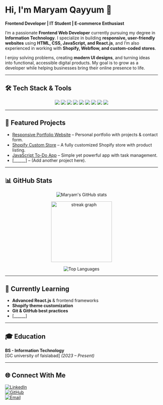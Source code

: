 # Hi, I'm Maryam Qayyum 👋  

**Frontend Developer | IT Student | E-commerce Enthusiast**  

I’m a passionate **Frontend Web Developer** currently pursuing my degree in **Information Technology**. I specialize in building **responsive, user-friendly websites** using **HTML, CSS, JavaScript, and React.js**, and I’m also experienced in working with **Shopify, Webflow, and custom-coded stores**.  

I enjoy solving problems, creating **modern UI designs**, and turning ideas into functional, accessible digital products. My goal is to grow as a developer while helping businesses bring their online presence to life.  

---

## 🛠️ Tech Stack & Tools  

<p align="center">
  <img src="https://img.shields.io/badge/-HTML-E34F26?style=flat-square&logo=html5&logoColor=white" />
  <img src="https://img.shields.io/badge/-CSS-1572B6?style=flat-square&logo=css3&logoColor=white" />
  <img src="https://img.shields.io/badge/-JavaScript-F7DF1E?style=flat-square&logo=javascript&logoColor=black" />
  <img src="https://img.shields.io/badge/-React-61DAFB?style=flat-square&logo=react&logoColor=black" />
  <img src="https://img.shields.io/badge/-Shopify-96BF48?style=flat-square&logo=shopify&logoColor=white" />
  <img src="https://img.shields.io/badge/-Webflow-146EF5?style=flat-square&logo=webflow&logoColor=white" />
  <img src="https://img.shields.io/badge/-Git-F05032?style=flat-square&logo=git&logoColor=white" />
  <img src="https://img.shields.io/badge/-GitHub-181717?style=flat-square&logo=github&logoColor=white" />
  <img src="https://img.shields.io/badge/-VS%20Code-007ACC?style=flat-square&logo=visual-studio-code&logoColor=white" />
</p>  

---

## 🚀 Featured Projects  

- [Responsive Portfolio Website]( ) – Personal portfolio with projects & contact form.  
- [Shopify Custom Store]( ) – A fully customized Shopify store with product listing.  
- [JavaScript To-Do App]( ) – Simple yet powerful app with task management.  
- [______] – (Add another project here).  

---

## 📊 GitHub Stats  

<p align="center">
  <img src="https://github-readme-stats.vercel.app/api?username=MaryamQayyum&show_icons=true&theme=radical" alt="Maryam's GitHub stats" />
</p>  

<p align="center">
  <img src="https://streak-stats.demolab.com?user=MaryamQayyum&theme=dracula&hide_border=false" height="200" alt="streak graph" />
</p>  

<p align="center">
  <img src="https://github-readme-stats.vercel.app/api/top-langs?username=MaryamQayyum&layout=compact&show_icons=true&locale=en" alt="Top Languages" />
</p>  

---

## 🌱 Currently Learning  

- **Advanced React.js** & frontend frameworks  
- **Shopify theme customization**  
- **Git & GitHub best practices**  
- [______]  

---

## 🎓 Education  

**BS - Information Technology**  
[GC university of faislabad] *(2023 – Present)*  

---

## 🌐 Connect With Me  

[![LinkedIn](https://img.shields.io/badge/LinkedIn-blue?logo=linkedin&logoColor=white)](https://www.linkedin.com/in/maryam-qayyum-3b452b374/ )  
[![GitHub](https://img.shields.io/badge/GitHub-black?logo=github&logoColor=white)](https://github.com/maryam-mq )  
[![Email](https://img.shields.io/badge/Email-D14836?logo=gmail&logoColor=white)](merry.mq@gmail.com )  
